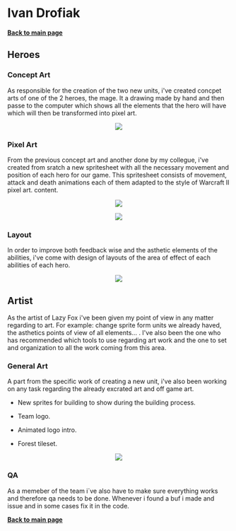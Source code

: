 # Ivan Drofiak
**[Back to main page](https://lazyfoxstudio.github.io/Project-2/)**

## Heroes

### Concept Art
As responsible for the creation of the two new units, i've created concpet arts of one of the 2 heroes, the mage. It a drawing made by hand and then passe to the computer which shows all the elements that the hero will have which will then be transformed into pixel art.

<p align="center"> 
<img src="https://i.imgur.com/Jj7sO0o.png">
</p> 

### Pixel Art
From the previous concept art and another done by my collegue, i've created from sratch a new spritesheet with all the necessary movement and position of each hero for our game. This spritesheet consists of movement, attack and death animations each of them adapted to the style of Warcraft II pixel art.
content.

<p align="center">  
<img src="https://i.imgur.com/GZzBqzF.png">
</p> 

<p align="center"> 
<img src="https://i.imgur.com/5CWJ35H.png">
</p> 

### Layout
In order to improve both feedback wise and the asthetic elements of the abilities, i've come with design of layouts of the area of effect of each abilities of each hero.

<p align="center"> 
<img src="https://i.imgur.com/PenUu81.png">
</p> 

## Artist
As the artist of Lazy Fox i've been given my point of view in any matter regarding to art. For example: change sprite form units we already haved, the asthetics points of view of all elements... . I've also been the one who has recommended which tools to use regarding art work and the one to set and organization to all the work coming from this area.

### General Art
A part from the specific work of creating a new unit, i've also been working on any task regarding the already excrated art and off game art.

* New sprites for building to show during the building process.

* Team logo.

* Animated logo intro.

* Forest tileset.

<p align="center">  
<img src="https://i.imgur.com/33WynCc.png">
</p> 

### QA
As a memeber of the team i´ve also have to make sure everything works and therefore qa needs to be done. Whenever i found a buf i made and issue and in some cases fix it in the code.


**[Back to main page](https://lazyfoxstudio.github.io/Project-2/)**
